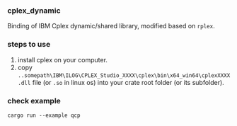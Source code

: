 ### cplex_dynamic
Binding of IBM Cplex dynamic/shared library, modified based on `rplex`.

### steps to use
1. install cplex on your computer. 
2. copy `..somepath\IBM\ILOG\CPLEX_Studio_XXXX\cplex\bin\x64_win64\cplexXXXX.dll` file (or `.so` in linux os) into your crate root folder (or its subfolder).

### check example
```
cargo run --example qcp
```


